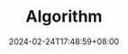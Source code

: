 ---
title: "Algorithm"
description: 算法
date: 2024-02-24T17:48:59+08:00
image: bg.jpg
math: 
license: 
hidden: false
comments: true
draft: false
tags:
categories:
---